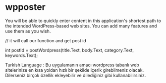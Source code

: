 # wpposter
You will be able to quickly enter content in this application's shortest path to the intended WordPress-based web sites. You can add many features and use them as you wish.


 // it will call our function and get post id


 int postId = postWordpress(title.Text, body.Text, category.Text, keywords.Text);
          

Turkish Language : Bu uygulamanın amacı wordpress tabanlı web sitelerinize en kısa yoldan hızlı bir şekilde içerik girebilmeniz olacak. Dilerseniz birçok özellik ekleyebilir ve dilediğiniz gibi kullanabilirsiniz.
